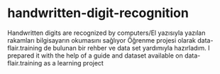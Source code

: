 # handwritten-digit-recognition
Handwritten digits are recognized by computers/El yazısıyla yazılan rakamları bilgisayarın okumasını sağlıyor
Öğrenme projesi olarak data-flair.training de bulunan bir rehber ve data set yardımıyla hazırladım.
I prepared it with the help of a guide and dataset available on data-flair.training as a learning project
